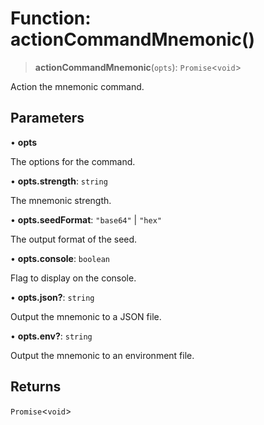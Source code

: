 # Function: actionCommandMnemonic()

> **actionCommandMnemonic**(`opts`): `Promise`\<`void`\>

Action the mnemonic command.

## Parameters

• **opts**

The options for the command.

• **opts.strength**: `string`

The mnemonic strength.

• **opts.seedFormat**: `"base64"` \| `"hex"`

The output format of the seed.

• **opts.console**: `boolean`

Flag to display on the console.

• **opts.json?**: `string`

Output the mnemonic to a JSON file.

• **opts.env?**: `string`

Output the mnemonic to an environment file.

## Returns

`Promise`\<`void`\>
